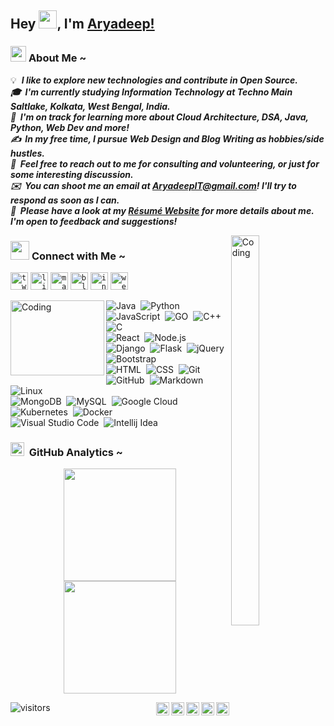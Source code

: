 <!-- Heading -->

## Hey <img src="https://github.com/TheDudeThatCode/TheDudeThatCode/blob/master/Assets/Hi.gif" width="29px">, I'm [Aryadeep!](https://AryadeepIT.github.io) 

<!-- About Me Section -->
### <img src="https://emojis.slackmojis.com/emojis/images/1531849430/4246/blob-sunglasses.gif?1531849430" width="25"/>&nbsp;**About Me** ~
💡 &nbsp;__*I like to explore new technologies and contribute in Open Source.\
🎓 &nbsp;I'm currently studying Information Technology at Techno Main Saltlake, Kolkata, West Bengal, India.\
🌱 &nbsp;I'm on track for learning more about Cloud Architecture, DSA, Java, Python, Web Dev and more!\
✍️ &nbsp;In my free time, I pursue Web Design and Blog Writing as hobbies/side hustles.\
💬 &nbsp;Feel free to reach out to me for consulting and volunteering, or just for some interesting discussion.\
✉️ &nbsp;You can shoot me an email at [AryadeepIT@gmail.com](mailto:aryadeepit@gmail.com)! I'll try to respond as soon as I can.\
📄 &nbsp;Please have a look at my [Résumé Website](https://AryadeepIT.github.io) for more details about me. I'm open to feedback and suggestions!*__

<!-- Right Side Image -->
<img alt="Coding" src="https://media1.giphy.com/media/HEPwfdu6T6svpPE1eN/giphy.gif?cid=ecf05e47pdquw7c7inxbcihpj3m9dyh2al5rp0d8brmfac8a&rid=giphy.gif&ct=s" width="30%" height="40%" align="right"/>

<!-- Contact Me Section -->
### <img src="https://media.giphy.com/media/LnQjpWaON8nhr21vNW/giphy.gif" width="30">&nbsp;**Connect with Me** ~

<a href="https://twitter.com/AryadeepIT"><code><img width="28px" src="https://img.icons8.com/color/48/000000/twitter--v2.png" title = "twitter"/></code></a>
<a href="https://www.linkedin.com/in/AryadeepIT"><code><img width="28px" src="https://cdn-icons-png.flaticon.com/512/2111/2111499.png" title = "linkedin"/></code></a>
<a href="mailto:aryadeepit@gmail.com"><code><img width="28px" src="https://cdn-icons-png.flaticon.com/512/5968/5968534.png" title = "mail"/></code></a>
<a href="http://dev.to/AryadeepIT"><code><img width="28px" src="https://cdn-icons-png.flaticon.com/512/2297/2297885.png" title = "blog"/></code></a>
<a href="https://www.instagram.com/AryadeepIT/"><code><img width="28px" src="https://cdn-icons-png.flaticon.com/512/1409/1409946.png" title = "instagram"/></code></a>
<a href="https://AryadeepIT.github.io"><code><img width="28px" src="https://cdn-icons-png.flaticon.com/512/431/431979.png" title = "website"/></code></a>
</br>

<!-- Tools Section -->

<img alt="Coding" src="https://media3.giphy.com/media/Q8xuJjjxQHHJdHn7gJ/giphy.gif?cid=ecf05e47aq8s3yvq85r3s0ct6ize4eohegxssj9cvedsho69&rid=giphy.gif&ct=s" width="150px" height="120px" align="left"/>

![Java](https://img.shields.io/badge/-Java-05122A?style=flat&logo=Java)&nbsp;
![Python](https://img.shields.io/badge/-Python-05122A?style=flat&logo=python)&nbsp;
![JavaScript](https://img.shields.io/badge/-JavaScript-05122A?style=flat&logo=javascript)&nbsp;
![GO](https://img.shields.io/badge/-GO-05122A?style=flat&logo=GO&logoColor=A8B9CC)&nbsp;
![C++](https://img.shields.io/badge/-C++-05122A?style=flat&logo=C%2B%2B&logoColor=00599C)&nbsp;
![C](https://img.shields.io/badge/-C-05122A?style=flat&logo=C&logoColor=276DC3)\
![React](https://img.shields.io/badge/-React-05122A?style=flat&logo=react)&nbsp;
![Node.js](https://img.shields.io/badge/-Node.js-05122A?style=flat&logo=node.js)&nbsp;
![Django](https://img.shields.io/badge/-Django-05122A?style=flat&logo=django)&nbsp;
![Flask](https://img.shields.io/badge/-Flask-05122A?style=flat&logo=flask)&nbsp;
![jQuery](https://img.shields.io/badge/-jQuery-05122A?style=flat&logo=jQuery)&nbsp;
![Bootstrap](https://img.shields.io/badge/-Bootstrap-05122A?style=flat&logo=bootstrap&logoColor=563D7C)\
![HTML](https://img.shields.io/badge/-HTML-05122A?style=flat&logo=HTML5)&nbsp;
![CSS](https://img.shields.io/badge/-CSS-05122A?style=flat&logo=CSS3&logoColor=1572B6)&nbsp;
![Git](https://img.shields.io/badge/-Git-05122A?style=flat&logo=git)&nbsp;
![GitHub](https://img.shields.io/badge/-GitHub-05122A?style=flat&logo=github)&nbsp;
![Markdown](https://img.shields.io/badge/-Markdown-05122A?style=flat&logo=markdown)&nbsp;
![Linux](https://img.shields.io/badge/-Linux-05122A?style=flat&logo=Linux)\
![MongoDB](https://img.shields.io/badge/-MongoDB-05122A?style=flat&logo=MongoDB)&nbsp;
![MySQL](https://img.shields.io/badge/-MySQL-05122A?style=flat&logo=MySQL&logoColor=white)&nbsp;
![Google Cloud](https://img.shields.io/badge/-Google%20Cloud-05122A?style=flat&logo=Google+Cloud)&nbsp;
![Kubernetes](https://img.shields.io/badge/-Kubernetes-05122A?style=flat&logo=Kubernetes)&nbsp;
![Docker](https://img.shields.io/badge/-Docker-05122A?style=flat&logo=Docker)\
![Visual Studio Code](https://img.shields.io/badge/-Visual%20Studio%20Code-05122A?style=flat&logo=visual-studio-code&logoColor=007ACC)&nbsp;
![Intellij Idea](https://img.shields.io/badge/-Intellij%20Idea-05122A?style=flat&logo=intellijidea)

 
<!-- Github Analytics Section -->
### <img src = "https://i.pinimg.com/originals/65/c4/f4/65c4f452571be1261e9c623f7da488ac.gif" width="22px"> &nbsp;**GitHub Analytics** ~

<p align="center">
<a href="https://github.com/AryadeepIT">
  <img height="180em" src="https://github-readme-stats-eight-theta.vercel.app/api?username=AryadeepIT&show_icons=true&hide_border=true&theme=algolia&include_all_commits=true&count_private=true"/>
  <img height="180em" src="https://github-readme-stats-eight-theta.vercel.app/api/top-langs/?username=AryadeepIT&layout=compact&hide_border=true&langs_count=8&theme=algolia"/>
</a>
</p>

<!-- Visitor Count Section -->
	
  <img align="right" width="21px" src="https://emojis.slackmojis.com/emojis/images/1643514244/2124/android.png?1643514244" />
  <img align="right" width="21px" src="https://emojis.slackmojis.com/emojis/images/1643510969/49730/windows11.png?1643510969" />
  <img align="right" width="21px" src="https://emojis.slackmojis.com/emojis/images/1643514336/3094/rainbowapple.png?1643514336" />
  <img align="right" width="21px" src="https://emojis.slackmojis.com/emojis/images/1643514155/1159/ubuntu.png?1643514155" />
  <img align="right" width="21px" src="https://emojis.slackmojis.com/emojis/images/1643514939/9611/linux.png?1643514939" />

![visitors](https://visitor-badge.laobi.icu/badge?page_id=AryadeepIT.AryadeepIT)
